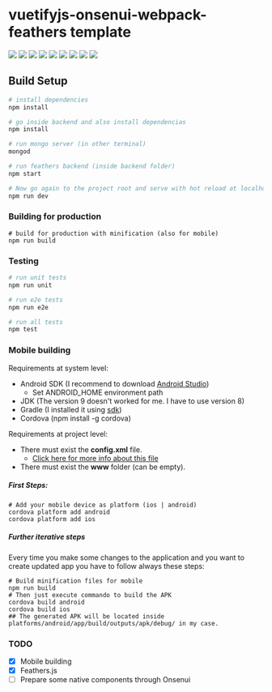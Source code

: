 # vuetifyjs-onsenui-webpack-feathers template

![](static/images/js-es5-logo.png=250x250)
![](static/images/Webpack.png=250x250)
![](static/images/vue-logo.png=250x250)
![](static/images/vuetify-logo.png=250x250)
![](static/images/onsenui-logo.png=250x250)
![](static/images/cordova-logo.png=250x250)
![](static/images/feathers-logo.svg=250x250)
![](static/images/Mongo-logo.png=250x250)
![](static/images/nodejs-logo.png=250x250)

## Build Setup

``` bash
# install dependencies
npm install

# go inside backend and also install dependencias
npm install

# run mongo server (in other terminal)
mongod

# run feathers backend (inside backend folder)
npm start

# Now go again to the project root and serve with hot reload at localhost:8080
npm run dev
```


### Building for production
```
# build for production with minification (also for mobile)
npm run build

```


### Testing
``` bash
# run unit tests
npm run unit

# run e2e tests
npm run e2e

# run all tests
npm test
```

### Mobile building

Requirements at system level:
- Android SDK (I recommend to download [Android Studio](https://developer.android.com/studio/index.html))
    - Set ANDROID_HOME environment path
- JDK (The version 9 doesn't worked for me. I have to use version 8)
- Gradle (I installed it using [sdk](http://sdkman.io/))
- Cordova (npm install -g cordova)


Requirements at project level:
- There must exist the __config.xml__ file.
    - [Click here for more info about this file](https://cordova.apache.org/docs/en/latest/config_ref/)
- There must exist the __www__ folder (can be empty).

##### First Steps:
```
# Add your mobile device as platform (ios | android)
cordova platform add android
cordova platform add ios
```

##### Further iterative steps
Every time you make some changes to the application and you want to create updated app you have to follow always these steps:
```  
# Build minification files for mobile
npm run build
# Then just execute commando to build the APK
cordova build android
cordova build ios
## The generated APK will be located inside platforms/android/app/build/outputs/apk/debug/ in my case.
```


### TODO

- [x] Mobile building
- [x] Feathers.js 
- [ ] Prepare some native components through Onsenui
